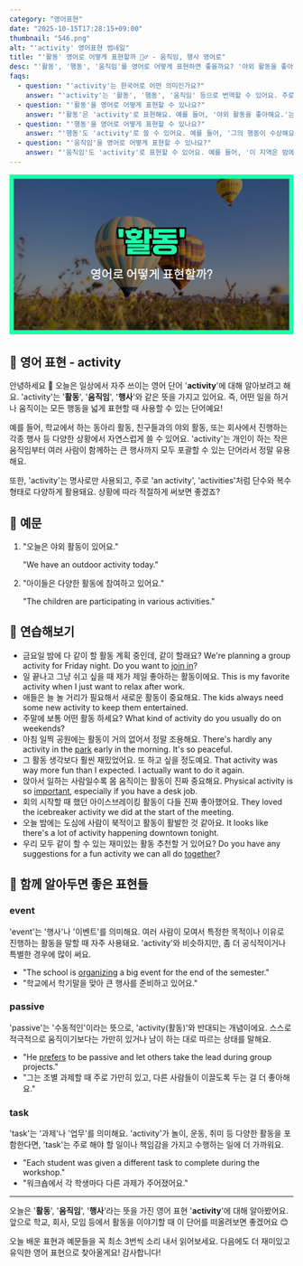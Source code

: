```yaml
---
category: "영어표현"
date: "2025-10-15T17:28:15+09:00"
thumbnail: "546.png"
alt: "'activity' 영어표현 썸네일"
title: "'활동' 영어로 어떻게 표현할까 🏃‍♂️ - 움직임, 행사 영어로"
desc: "'활동', '행동', '움직임'를 영어로 어떻게 표현하면 좋을까요? '야외 활동을 좋아해요.', '오늘은 어떤 활동을 할 거예요?' 등을 영어로 표현하는 법을 배워봅시다. 다양한 예문을 통해서 연습하고 본인의 표현으로 만들어 보세요."
faqs: 
  - question: "'activity'는 한국어로 어떤 의미인가요?"
    answer: "'activity'는 '활동', '행동', '움직임' 등으로 번역할 수 있어요. 주로 어떤 일을 하거나 움직이는 것을 말할 때 써요."
  - question: "'활동'을 영어로 어떻게 표현할 수 있나요?"
    answer: "'활동'은 'activity'로 표현해요. 예를 들어, '야외 활동을 좋아해요.'는 'I like outdoor activities.'라고 해요."
  - question: "'행동'을 영어로 어떻게 표현할 수 있나요?"
    answer: "'행동'도 'activity'로 쓸 수 있어요. 예를 들어, '그의 행동이 수상해요.'는 'His activity is suspicious.'라고 말할 수 있어요."
  - question: "'움직임'을 영어로 어떻게 표현할 수 있나요?"
    answer: "'움직임'도 'activity'로 표현할 수 있어요. 예를 들어, '이 지역은 밤에 움직임이 많아요.'는 'There is a lot of activity in this area at night.'라고 해요."
---
```


!['activity' 영어표현](./546.png)

## 🌟 영어 표현 - activity

안녕하세요 👋 오늘은 일상에서 자주 쓰이는 영어 단어 '**activity**'에 대해 알아보려고 해요. 'activity'는 '**활동**', '**움직임**', '**행사**'와 같은 뜻을 가지고 있어요. 즉, 어떤 일을 하거나 움직이는 모든 행동을 넓게 표현할 때 사용할 수 있는 단어예요!

예를 들어, 학교에서 하는 동아리 활동, 친구들과의 야외 활동, 또는 회사에서 진행하는 각종 행사 등 다양한 상황에서 자연스럽게 쓸 수 있어요. 'activity'는 개인이 하는 작은 움직임부터 여러 사람이 함께하는 큰 행사까지 모두 포괄할 수 있는 단어라서 정말 유용해요.

또한, 'activity'는 명사로만 사용되고, 주로 'an activity', 'activities'처럼 단수와 복수 형태로 다양하게 활용돼요. 상황에 따라 적절하게 써보면 좋겠죠?

## 📖 예문

1. "오늘은 야외 활동이 있어요."

   "We have an outdoor activity today."

2. "아이들은 다양한 활동에 참여하고 있어요."

   "The children are participating in various activities."



## 💬 연습해보기

<ul data-interactive-list>

  <li data-interactive-item>
    <span data-toggler>금요일 밤에 다 같이 할 활동 계획 중인데, 같이 할래요?</span>
    <span data-answer>We're planning a group activity for Friday night. Do you want to <a href="/blog/in-english/603.join-in/">join in</a>?</span>
  </li>

  <li data-interactive-item>
    <span data-toggler>일 끝나고 그냥 쉬고 싶을 때 제가 제일 좋아하는 활동이에요.</span>
    <span data-answer>This is my favorite activity when I just want to relax after work.</span>
  </li>

  <li data-interactive-item>
    <span data-toggler>애들은 늘 놀 거리가 필요해서 새로운 활동이 중요해요.</span>
    <span data-answer>The kids always need some new activity to keep them entertained.</span>
  </li>

  <li data-interactive-item>
    <span data-toggler>주말에 보통 어떤 활동 하세요?</span>
    <span data-answer>What kind of activity do you usually do on weekends?</span>
  </li>

  <li data-interactive-item>
    <span data-toggler>아침 일찍 공원에는 활동이 거의 없어서 정말 조용해요.</span>
    <span data-answer>There's hardly any activity in the <a href="/blog/in-english/463.park/">park</a> early in the morning. It's so peaceful.</span>
  </li>

  <li data-interactive-item>
    <span data-toggler>그 활동 생각보다 훨씬 재밌었어요. 또 하고 싶을 정도예요.</span>
    <span data-answer>That activity was way more fun than I expected. I actually want to do it again.</span>
  </li>

  <li data-interactive-item>
    <span data-toggler>앉아서 일하는 사람일수록 몸 움직이는 활동이 진짜 중요해요.</span>
    <span data-answer>Physical activity is so <a href="/blog/in-english/318.important/">important</a>, especially if you have a desk job.</span>
  </li>

  <li data-interactive-item>
    <span data-toggler>회의 시작할 때 했던 아이스브레이킹 활동이 다들 진짜 좋아했어요.</span>
    <span data-answer>They loved the icebreaker activity we did at the start of the meeting.</span>
  </li>

  <li data-interactive-item>
    <span data-toggler>오늘 밤에는 도심에 사람이 북적이고 활동이 활발한 것 같아요.</span>
    <span data-answer>It looks like there's a lot of activity happening downtown tonight.</span>
  </li>

  <li data-interactive-item>
    <span data-toggler>우리 모두 같이 할 수 있는 재미있는 활동 추천할 거 있어요?</span>
    <span data-answer>Do you have any suggestions for a fun activity we can all do <a href="/blog/in-english/374.together/">together</a>?</span>
  </li>

</ul>

## 🤝 함께 알아두면 좋은 표현들

### event

'event'는 '행사'나 '이벤트'를 의미해요. 여러 사람이 모여서 특정한 목적이나 이유로 진행하는 활동을 말할 때 자주 사용돼요. 'activity'와 비슷하지만, 좀 더 공식적이거나 특별한 경우에 많이 써요.

- "The school is [organizing](/blog/in-english/355.organize/) a big event for the end of the semester."
- "학교에서 학기말을 맞아 큰 행사를 준비하고 있어요."

### passive

'passive'는 '수동적인'이라는 뜻으로, 'activity(활동)'와 반대되는 개념이에요. 스스로 적극적으로 움직이기보다는 가만히 있거나 남이 하는 대로 따르는 상태를 말해요.

- "He [prefers](/blog/in-english/191.prefer/) to be passive and let others take the lead during group projects."
- "그는 조별 과제할 때 주로 가만히 있고, 다른 사람들이 이끌도록 두는 걸 더 좋아해요."

### task

'task'는 '과제'나 '업무'를 의미해요. 'activity'가 놀이, 운동, 취미 등 다양한 활동을 포함한다면, 'task'는 주로 해야 할 일이나 책임감을 가지고 수행하는 일에 더 가까워요.

- "Each student was given a different task to complete during the workshop."
- "워크숍에서 각 학생마다 다른 과제가 주어졌어요."

---

오늘은 '**활동**', '**움직임**', '**행사**'라는 뜻을 가진 영어 표현 '**activity**'에 대해 알아봤어요. 앞으로 학교, 회사, 모임 등에서 활동을 이야기할 때 이 단어를 떠올려보면 좋겠어요 😊

오늘 배운 표현과 예문들을 꼭 최소 3번씩 소리 내서 읽어보세요. 다음에도 더 재미있고 유익한 영어 표현으로 찾아올게요! 감사합니다!

